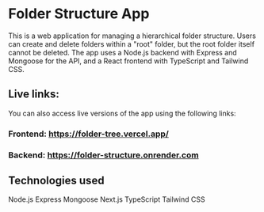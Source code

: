 # Folder Structure App

This is a web application for managing a hierarchical folder structure. Users can create and delete folders within a "root" folder, but the root folder itself cannot be deleted. The app uses a Node.js backend with Express and Mongoose for the API, and a React frontend with TypeScript and Tailwind CSS.

## Live links:

You can also access live versions of the app using the following links:

### Frontend: https://folder-tree.vercel.app/

### Backend: https://folder-structure.onrender.com

## Technologies used

Node.js
Express
Mongoose
Next.js
TypeScript
Tailwind CSS
